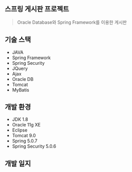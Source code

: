 ## 스프링 게시판 프로젝트
> Oracle Database와 Spring Framework를 이용한 게시판


## 기술 스택
- JAVA
- Spring Framework
- Spring Security
- JQuery
- Ajax
- Oracle DB
- Tomcat
- MyBatis


## 개발 환경
- JDK 1.8
- Oracle 11g XE
- Eclipse
- Tomcat 9.0
- Spring 5.0.7
- Spring Security 5.0.6


## 개발 일지

